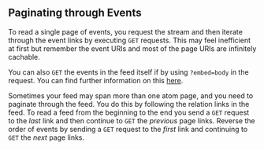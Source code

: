 ## Paginating through Events
<!-- TODO:  Is this too much, speerate section, or just link to main docs? -->
To read a single page of events, you request the stream and then iterate through the event links by executing `GET` requests. This may feel inefficient at first but remember the event URIs and most of the page URIs are infinitely cachable.

You can also `GET` the events in the feed itself if by using `?embed=body` in the request. You can find further information on this [here](/v5/http-apireading-streams.md).

Sometimes your feed may span more than one atom page, and you need to paginate through the feed. You do this by following the relation links in the feed. To read a feed from the beginning to the end you send a `GET` request to the _last_ link and then continue to `GET` the _previous_ page links. Reverse the order of events by sending a `GET` request to the _first_ link and continuing to `GET` the _next_ page links.

<!-- TODO: Add an example -->